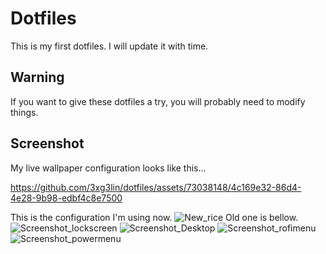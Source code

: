 # Dotfiles
This is my first dotfiles. I will update it with time.
## Warning
If you want to give these dotfiles a try, you will probably need to modify things.
## Screenshot
My live wallpaper configuration looks like this...

https://github.com/3xg3lin/dotfiles/assets/73038148/4c169e32-86d4-4e28-9b98-edbf4c8e7500

This is the configuration I'm using now.
![New_rice](https://github.com/3xg3lin/dotfiles/assets/73038148/1b703994-5a69-4b89-a4e1-8a39862977c2)
Old one is bellow.
![Screenshot_lockscreen](https://github.com/3xg3lin/dotfiles/assets/73038148/1c4f0809-9563-407f-a54a-ea2a113c0588)
![Screenshot_Desktop](https://github.com/3xg3lin/dotfiles/assets/73038148/5b06a2fc-8ccb-40db-886e-3edec848773f)
![Screenshot_rofimenu](https://github.com/3xg3lin/dotfiles/assets/73038148/38d8c3ac-01e7-4802-9f9b-a3844be161d9)
![Screenshot_powermenu](https://github.com/3xg3lin/dotfiles/assets/73038148/106660d5-2ff0-46ab-8728-db3b5af51253)
